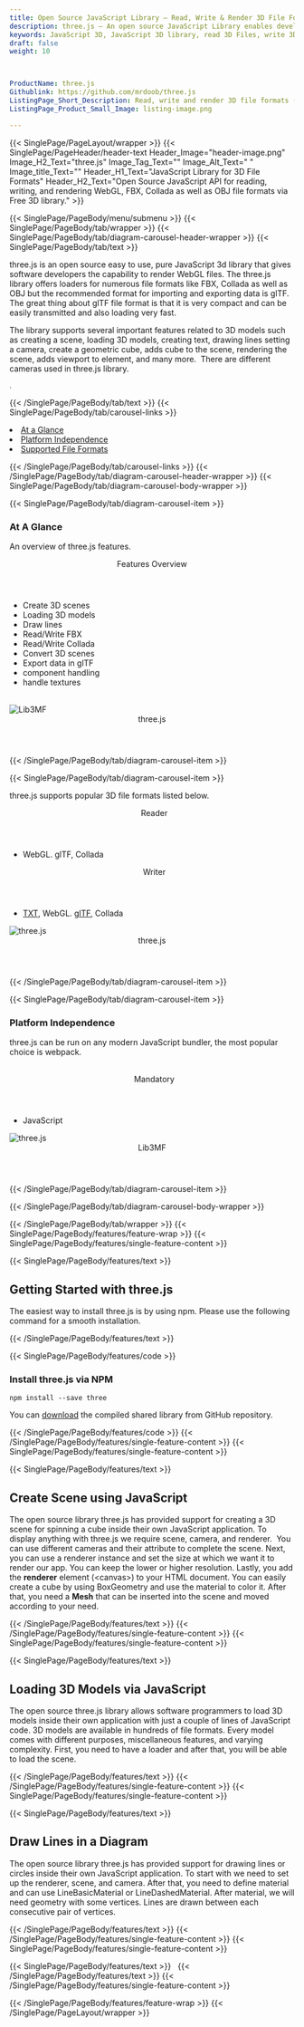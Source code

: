 ```yaml
---
title: Open Source JavaScript Library – Read, Write & Render 3D File Formats
description: three.js – An open source JavaScript Library enables developers to read, write, render and convert 3D File Formats like WebGL, FBX, Collada & OBJ etc.
keywords: JavaScript 3D, JavaScript 3D library, read 3D Files, write 3D Files, convert 3D Files, Open Source 3D library, Render 3D files, Open Source JS Library, render 3D WebGL, read FBX files, read 3D Collada Files
draft: false
weight: 10



ProductName: three.js   
Githublink: https://github.com/mrdoob/three.js
ListingPage_Short_Description: Read, write and render 3D file formats (WebGL, FBX, Collada, and OBJ) via open source 3D library with ease.
ListingPage_Product_Small_Image: listing-image.png 

---
```


{{< SinglePage/PageLayout/wrapper >}}
{{< SinglePage/PageHeader/header-text
Header_Image="header-image.png"
Image_H2_Text="three.js"
Image_Tag_Text=""
Image_Alt_Text=" "
Image_title_Text=""
Header_H1_Text="JavaScript Library for 3D File Formats"
Header_H2_Text="Open Source JavaScript API for reading, writing, and rendering WebGL, FBX, Collada as well as OBJ file formats via Free 3D library." >}}

{{< SinglePage/PageBody/menu/submenu >}}
{{< SinglePage/PageBody/tab/wrapper >}}
{{< SinglePage/PageBody/tab/diagram-carousel-header-wrapper >}}
{{< SinglePage/PageBody/tab/text >}}



<p>three.js is an open source easy to use, pure JavaScript 3d library that gives software developers the capability to render WebGL files. The three.js library offers loaders for numerous file formats like FBX, Collada as well as OBJ but the recommended format for importing and exporting data is glTF.  The great thing about glTF file format is that it is very compact and can be easily transmitted and also loading very fast.</p>
<p>The library supports several important features related to 3D models such as creating a scene, loading 3D models, creating text, drawing lines setting a camera, create a geometric cube, adds cube to the scene, rendering the scene, adds viewport to element, and many more.  There are different cameras used in three.js library.</p>
<p><span style="font-size: 12.16px;">.</span></p>

{{< /SinglePage/PageBody/tab/text >}}
{{< SinglePage/PageBody/tab/carousel-links >}}

<li data-target="#diagramcarousel" data-slide-to="0"><a href="#">At a Glance</a></li>
<li data-target="#diagramcarousel" data-slide-to="2"><a href="#">Platform Independence</a></li>
<li data-target="#diagramcarousel" data-slide-to="1"><a class="activetab" href="#">Supported File Formats</a></li>


{{< /SinglePage/PageBody/tab/carousel-links >}}
{{< /SinglePage/PageBody/tab/diagram-carousel-header-wrapper >}}
{{< SinglePage/PageBody/tab/diagram-carousel-body-wrapper >}}

{{< SinglePage/PageBody/tab/diagram-carousel-item >}}
<h3>At A Glance</h3>
<p>An overview of three.js features.</p>
<div class="diagram1 d1-poi">
<div class="d1-row">
<div class="d1-col d1-right"><header>Features Overview</header>
<ul>
<li>Create 3D scenes</li>
<li>Loading 3D models</li>
<li>Draw lines</li>
<li>Read/Write FBX</li>
<li>Read/Write Collada</li>
<li>Convert 3D scenes</li>
<li>Export data in glTF</li>
<li>component handling</li>
<li>handle textures</li>
</ul>
</div>
<!--/left-->
<div class="d1-col d1-right"> </div>
</div>
<div class="d1-logo"><img class="bg-lite" src='listing-image.png' alt="Lib3MF"><header>three.js</header><footer><small></small></footer></div>
<!--/logo--></div>
<!--/diagram1-->
{{< /SinglePage/PageBody/tab/diagram-carousel-item >}}

{{< SinglePage/PageBody/tab/diagram-carousel-item >}}
<p>three.js supports popular 3D file formats listed below.</p>
<div class="diagram1 d2  d1-poi">
<div class="d1-row">
<div class="d1-col d1-left"><header><i class="fa fa-arrows-v "> </i> Reader</header>
<ul>
<li>WebGL. glTF, Collada</li>
</ul>
</div>
<!--/left-->
<div class="d1-col d1-right"><header><i class="fa  fa-long-arrow-down"> </i> Writer</header>
<ul>
<li><a href="https://wiki.fileformat.com/word-processing/txt/">TXT</a>, WebGL. <a href="https://docs.fileformat.com/3d/gltf/">glTF</a>, Collada</li>
</ul>
</div>
<!--/right--></div>
<!--/row-->
<div class="d1-logo"><img class="bg-lite" src='listing-image.png' alt="three.js"><header>three.js</header><footer><small></small></footer></div>
<!--/logo--></div>
<!--/diagram2-->
{{< /SinglePage/PageBody/tab/diagram-carousel-item >}}

{{< SinglePage/PageBody/tab/diagram-carousel-item >}}
<h3>Platform Independence</h3>
<p>three.js can be run on any modern JavaScript bundler, the most popular choice is webpack.</p>
<div class="diagram1 d1-poi">
<div class="d1-row">
<div class="d1-col d1-left"> </div>
<div class="d1-col d1-right"><header><i class="fa fa-cubes"> </i> Mandatory</header>
<ul>
<li>JavaScript </li>
</ul>
</div>
<!--/left
<div class="d1-col d1-right">&nbsp;</div> --> <!--/right--></div>
<!--/row-->
<div class="d1-logo"><img class="bg-lite" src='listing-image.png' alt="three.js"><header>Lib3MF</header><footer><small></small></footer></div>
<!--/logo--></div>
<!--/diagram2 -->
{{< /SinglePage/PageBody/tab/diagram-carousel-item >}}

{{< /SinglePage/PageBody/tab/diagram-carousel-body-wrapper >}}

{{< /SinglePage/PageBody/tab/wrapper >}}
{{< SinglePage/PageBody/features/feature-wrap >}}
{{< SinglePage/PageBody/features/single-feature-content >}}

{{< SinglePage/PageBody/features/text >}}
<h2 class="h2title">Getting Started with three.js</h2>
<p>The easiest way to install three.js is by using npm. Please use the following command for a smooth installation. </p>
{{< /SinglePage/PageBody/features/text >}}

{{< SinglePage/PageBody/features/code >}}
<h3><strong>Install three.js via NPM</strong></h3>
<pre><code class="html">npm install --save three </code></pre>

<p>You can <a href="https://github.com/mrdoob/three.js/archive/dev.zip">download</a> the compiled shared library from GitHub repository.</p>

{{< /SinglePage/PageBody/features/code >}}
{{< /SinglePage/PageBody/features/single-feature-content >}}
{{< SinglePage/PageBody/features/single-feature-content >}}

{{< SinglePage/PageBody/features/text >}}
<h2 class="h2title">Create Scene using JavaScript</h2>
<p>The open source library three.js has provided support for creating a 3D scene for spinning a cube inside their own JavaScript application. To display anything with three.js we require scene, camera, and renderer.  You can use different cameras and their attribute to complete the scene. Next, you can use a renderer instance and set the size at which we want it to render our app. You can keep the lower or higher resolution. Lastly, you add the <strong>renderer</strong> element (&lt;canvas&gt;) to your HTML document. You can easily create a cube by using BoxGeometry and use the material to color it. After that, you need a <strong>Mesh</strong> that can be inserted into the scene and moved according to your need.</p>

{{< /SinglePage/PageBody/features/text >}}
{{< /SinglePage/PageBody/features/single-feature-content >}}
{{< SinglePage/PageBody/features/single-feature-content >}}

{{< SinglePage/PageBody/features/text >}}
<h2 class="h2title">Loading 3D Models via JavaScript</h2>
<p>The open source three.js library allows software programmers to load 3D models inside their own application with just a couple of lines of JavaScript code. 3D models are available in hundreds of file formats. Every model comes with different purposes, miscellaneous features, and varying complexity. First, you need to have a loader and after that, you will be able to load the scene.</p>

{{< /SinglePage/PageBody/features/text >}}
{{< /SinglePage/PageBody/features/single-feature-content >}}
{{< SinglePage/PageBody/features/single-feature-content >}}

{{< SinglePage/PageBody/features/text >}}
<h2 class="h2title">Draw Lines in a Diagram</h2>
<p>The open source library three.js has provided support for drawing lines or circles inside their own JavaScript application. To start with we need to set up the renderer, scene, and camera. After that, you need to define material and can use LineBasicMaterial or LineDashedMaterial. After material, we will need geometry with some vertices. Lines are drawn between each consecutive pair of vertices.</p>

{{< /SinglePage/PageBody/features/text >}}
{{< /SinglePage/PageBody/features/single-feature-content >}}
{{< SinglePage/PageBody/features/single-feature-content >}}

{{< SinglePage/PageBody/features/text >}}
 
{{< /SinglePage/PageBody/features/text >}}
{{< /SinglePage/PageBody/features/single-feature-content >}}

{{< /SinglePage/PageBody/features/feature-wrap >}}
{{< /SinglePage/PageLayout/wrapper >}}